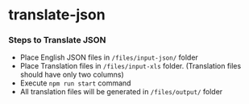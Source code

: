 # translate-json

### Steps to Translate JSON
- Place English JSON files in ```/files/input-json/``` folder
- Place Translation files in ```/files/input-xls``` folder. (Translation files should have only two columns)
- Execute ```npm run start``` command
- All translation files will be generated in ```/files/output/``` folder

